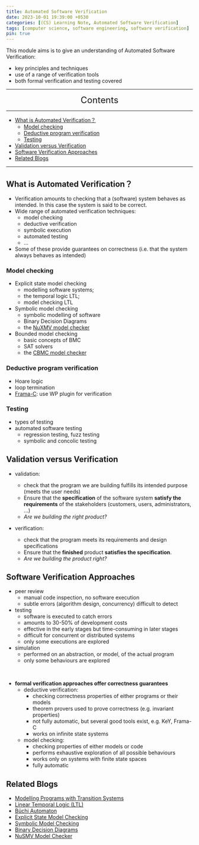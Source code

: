 ```yaml
---
title: Automated Software Verification
date: 2023-10-01 19:39:00 +0530
categories: [(CS) Learning Note, Automated Software Verification]
tags: [computer science, software engineering, software verification]
pin: true
---
```


This module aims is to give an understanding of Automated Software Verification:
- key principles and techniques
- use of a range of verification tools
- both formal verification and testing covered

---
<center><font size='5'> Contents </font></center>

---

<!-- TOC -->
  * [What is Automated Verification？](#what-is-automated-verification)
    * [Model checking](#model-checking)
    * [Deductive program verification](#deductive-program-verification)
    * [Testing](#testing)
  * [Validation versus Verification](#validation-versus-verification)
  * [Software Verification Approaches](#software-verification-approaches)
  * [Related Blogs](#related-blogs)
<!-- TOC -->

---

## What is Automated Verification？

- Verification amounts to checking that a (software) system behaves as intended. In this case the system is said to be correct.
- Wide range of automated verification techniques:
  - model checking
  - deductive verification
  - symbolic execution
  - automated testing
  - ...
- Some of these provide guarantees on correctness (i.e. that the system always behaves as intended)

### Model checking

- Explicit state model checking
  - modelling software systems;
  - the temporal logic LTL;
  - model checking LTL
- Symbolic model checking
  - symbolic modelling of software
  - Binary Decision Diagrams
  - the [NuXMV model checker](https://nuxmv.fbk.eu)
- Bounded model checking
  - basic concepts of BMC
  - SAT solvers
  - the [CBMC model checker](https://www.cprover.org/cbmc/)

### Deductive program verification

- Hoare logic
- loop termination
- [Frama-C](https://frama-c.com/): use WP plugin for verification

### Testing

- types of testing
- automated software testing
  - regression testing, fuzz testing
  - symbolic and concolic testing


## Validation versus Verification

- validation: 
  - check that the program we are building fulfills its intended purpose (meets the user needs)
  - Ensure that the **specification** of the software system **satisfy the requirements** of the stakeholders (customers, users, administrators, ...)
  - _Are we building the right product?_

- verification: 
  - check that the program meets its requirements and design specifications
  - Ensure that the **finished** product **satisfies the specification**.
  - _Are we building the product right?_

## Software Verification Approaches

- peer review
  - manual code inspection, no software execution
  - subtle errors (algorithm design, concurrency) difficult to detect
- testing
  - software is executed to catch errors
  - amounts to 30-50% of development costs
  - effective in the early stages but time-consuming in later stages
  - difficult for concurrent or distributed systems
  - only some executions are explored
- simulation
  - performed on an abstraction, or model, of the actual program
  - only some behaviours are explored

<br>

- **formal verification approaches offer correctness guarantees**
  - deductive verification:
    - checking correctness properties of either programs or their models
    - theorem provers used to prove correctness (e.g. invariant properties)
    - not fully automatic, but several good tools exist, e.g. KeY, Frama-C
    - works on infinite state systems
  - model checking:
    - checking properties of either models or code
    - performs exhaustive exploration of all possible behaviours
    - works only on systems with finite state spaces
    - fully automatic

## Related Blogs

- [Modelling Programs with Transition Systems](/posts/Transition-Systems/)
- [Linear Temporal Logic (LTL)](/posts/Linear-Temporal-Logic/)
- [Büchi Automaton](/posts/Büchi-Automaton/)
- [Explicit State Model Checking](/posts/Explicit-State-Model-Checking/)
- [Symbolic Model Checking](/posts/Symbolic-Model-Checking/)
- [Binary Decision Diagrams](/posts/Binary-Decision-Diagrams/)
- [NuSMV Model Checker](/posts/NuSMV-Model-Checker/)
